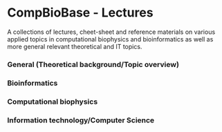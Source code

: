 CompBioBase - Lectures
===================
A collections of lectures, cheet-sheet and reference materials on various applied topics in computational biophysics and bioinformatics as well as more general relevant theoretical and IT topics.

### General (Theoretical background/Topic overview)
### Bioinformatics
### Computational biophysics
### Information technology/Computer Science